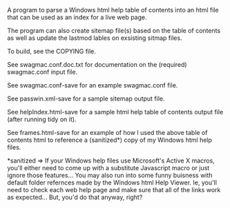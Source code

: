 A program to parse a Windows html help table of contents into an html file
that can be used as an index for a live web page.

The program can also create sitemap file(s) based on the table of contents
as well as update the lastmod lables on exsisting sitmap files.

To build, see the COPYING file.

See swagmac.conf.doc.txt for documentation on the (required) swagmac.conf input file.

See swagmac.conf-save for an example swagmac.conf file.

See passwin.xml-save for a sample sitemap output file.

See helpIndex.html-save for a sample html help table of contents output file (after running tidy on it).

See frames.html-save for an example of how I used the above table of contents html to reference a (sanitized*) copy of my Windows html help files.

*sanitized => If your Windows help files use Microsoft's Active X macros, you'll either need to come up with a substitute Javascript macro or just ignore those features... You may also run into some funny buisness with default folder refernces made by the Windows html Help Viewer. Ie, you'll need to check each web help page and make sure that all of the links work as expected... But, you'd do that anyway, right?

